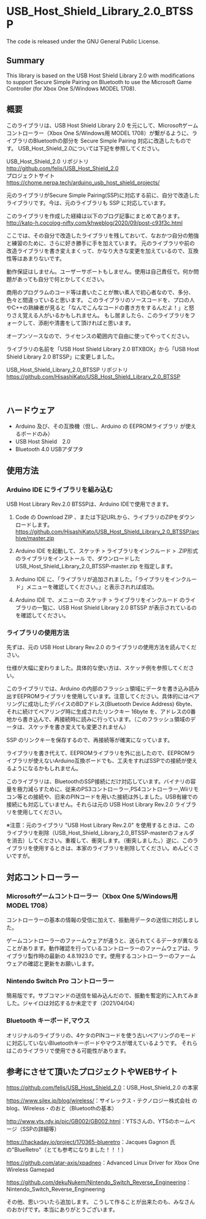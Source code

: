 # USB_Host_Shield_Library_2.0_BTSSP
The code is released under the GNU General Public License.

## Summary
This library is based on the USB Host Shield Library 2.0 with modifications to support Secure Simple Pairing on Bluetooth to use the Microsoft Game Controller (for Xbox One S/Windows MODEL 1708).

## 概要
このライブラリは、USB Host Shield Library 2.0 を元にして、Microsoftゲームコントローラー（Xbox One S/Windows用 MODEL 1708）が繋がるように、ライブラリのBluetoothの部分を Secure Simple Pairing 対応に改造したものです。
USB_Host_Shield_2.0については下記を参照してください。

USB_Host_Shield_2.0 リポジトリ  
<http://github.com/felis/USB_Host_Shield_2.0>  
プロジェクトサイト   
<https://chome.nerpa.tech/arduino_usb_host_shield_projects/>

元のライブラリがSecure Simple Pairing(SSP)に対応する前に、自分で改造したライブラリです。今は、元のライブラリも SSP に対応しています。

このライブラリを作成した経緯は以下のブログ記事にまとめてあります。  
<http://kato-h.cocolog-nifty.com/khweblog/2020/09/post-c93f3c.html>  

ここでは、その自分で改造したライブラリを残しておいて、なおかつ自分の勉強と練習のために、さらに好き勝手に手を加えています。
元のライブラリや前の改造ライブラリを書き変えまくって、かなり大きな変更を加えているので、互換性等はあまりないです。

動作保証はしません。ユーザーサポートもしません。使用は自己責任で。何か問題があっても自分で何とかしてください。

商用のプログラムのコード等は書いたことが無い素人で初心者なので、多分、色々と間違っていると思います。
このライブラリのソースコードを、プロの人やC++の熟練者が見ると「なんでこんなコードの書き方をするんだよ！」と怒りさえ覚える人がいるかもしれません。
もし居ましたら、このライブラリをフォークして、添削や清書をして頂ければと思います。

オープンソースなので、ライセンスの範囲内で自由に使ってやってください。

ライブラリの名前を「USB Host Shield Library 2.0 BTXBOX」から「USB Host Shield Library 2.0 BTSSP」に変更しました。

USB_Host_Shield_Library_2.0_BTSSP リポジトリ  
<https://github.com/HisashiKato/USB_Host_Shield_Library_2.0_BTSSP>  

　  

## ハードウェア
* Arduino 及び、その互換機（但し、Arduino の EEPROMライブラリ が使えるボードのみ）  
* USB Host Shield　2.0  
* Bluetooth 4.0 USBアダプタ

   
   

## 使用方法
### Arduino IDE にライブラリを組み込む  
USB Host Library Rev.2.0 BTSSPは、Arduino IDEで使用できます。
    
1. Code の Download ZIP 、または下記URLから、ライブラリのZIPをダウンロードします。  
<https://github.com/HisashiKato/USB_Host_Shield_Library_2.0_BTSSP/archive/master.zip>  
   
2. Arduino IDE を起動して、スケッチ > ライブラリをインクルード > .ZIP形式のライブラリをインストール で、ダウンロードした USB_Host_Shield_Library_2.0_BTSSP-master.zip を指定します。  
   
3. Arduino IDE に、「ライブラリが追加されました。「ライブラリをインクルード」メニューを確認してください。」と表示されれば成功。

4. Arduino IDE で、メニューの スケッチ > ライブラリをインクルード のライブラリの一覧に、USB Host Shield Library 2.0 BTSSP が表示されているのを確認してください。

   
   
   
### ライブラリの使用方法
先ずは、元の USB Host Library Rev.2.0 のライブラリの使用方法を読んでください。

仕様が大幅に変わりました。具体的な使い方は、スケッチ例を参照してください。

このライブラリでは、Arduino の内部のフラッシュ領域にデータを書き込み読み出すEEPROMライブラリを使用しています。注意してください。具体的にはペアリングに成功したデバイスのBDアドレス(Bluetooth Device Address) 6byte、それに続けてペアリング時に生成されたリンクキー 16byte を、アドレスの0番地から書き込んで、再接続時に読みに行っています。（このフラッシュ領域のデータは、スケッチを書き変えても変更されません）

SSP のリンクキーを保存するので、再接続等が確実になっています。

ライブラリを書き代えて、EEPROMライブラリを外に出したので、EEPROMライブラリが使えないArduino互換ボードでも、工夫をすればSSPでの接続が使えるようになるかもしれません。

このライブラリは、BluetoothのSSP接続にだけ対応しています。バイナリの容量を極力減らすために、従来のPS3コントローラー,PS4コントローラー,Wiiリモコン等との接続や、旧来のPINコードを用いた接続は外しました。USB有線での接続にも対応していません。それらは元の USB Host Library Rev.2.0 ライブラリを使用してください。

※注意：元のライブラリ "USB Host Library Rev.2.0" を使用するときは、このライブラリを削除（USB_Host_Shield_Library_2.0_BTSSP-masterのフォルダを消去）してください。重複して、衝突します。（衝突しました。）逆に、このライブラリを使用するときは、本家のライブラリを削除してください。めんどくさいですが。
   
   

## 対応コントローラー

### Microsoftゲームコントローラー（Xbox One S/Windows用 MODEL 1708）

コントローラーの基本の情報の受信に加えて、振動用データの送信に対応しました。

ゲームコントローラーのファームウェアが違うと、送られてくるデータが異なることがあります。動作確認を行っているコントローラーのファームウェアは、ライブラリ製作時の最新の 4.8.1923.0 です。使用するコントローラーのファームウェアの確認と更新をお願いします。

### Nintendo Switch Pro コントローラー

簡易版です。サブコマンドの送信を組み込んだので、振動を暫定的に入れてみました。ジャイロは対応するか未定です（2021/04/04）

### Bluetooth キーボード,マウス

オリジナルのライブラリの、4ケタのPINコードを使う古いペアリングのモードに対応していないBluetoothキーボードやマウスが増えているようです。
それらはこのライブラリで使用できる可能性があります。

## 参考にさせて頂いたプロジェクトやWEBサイト
<https://github.com/felis/USB_Host_Shield_2.0>：USB_Host_Shield_2.0 の本家

<https://www.silex.jp/blog/wireless/>：サイレックス・テクノロジー株式会社 のblog、Wireless・のおと（Bluetoothの基本）

<http://www.yts.rdy.jp/pic/GB002/GB002.html>：YTSさんの、YTSのホームページ（SSPの詳細等）

<https://hackaday.io/project/170365-blueretro>：Jacques Gagnon 氏の"BlueRetro"（とても参考になりました！！！）

<https://github.com/atar-axis/xpadneo>：Advanced Linux Driver for Xbox One Wireless Gamepad

<https://github.com/dekuNukem/Nintendo_Switch_Reverse_Engineering>：Nintendo_Switch_Reverse_Engineering

その他、思いついたら追加します。
こうして作ることが出来たのも、みなさんのおかげです。本当にありがとうございます。
